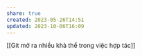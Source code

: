 ```yaml
---
share: true
created: 2023-05-26T14:51
updated: 2023-10-06T16:09
---
```

[[Git mở ra nhiều khả thể trong việc hợp tác]]
